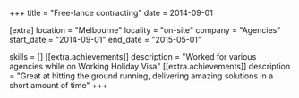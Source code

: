+++
title = "Free-lance contracting"
date = 2014-09-01

[extra]
location = "Melbourne"
locality = "on-site"
company = "Agencies"
start_date = "2014-09-01"
end_date = "2015-05-01"

skills = []
[[extra.achievements]]
description = "Worked for various agencies while on Working Holiday Visa"
[[extra.achievements]]
description = "Great at hitting the ground running, delivering amazing solutions in a short amount of time"
+++
